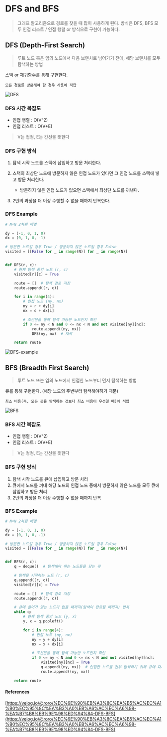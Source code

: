 # DFS and BFS

> 그래프 알고리즘으로 경로를 찾을 때 많이 사용하게 된다.
> 방식은 DFS, BFS 모두 인접 리스트 / 인접 행렬 or 방식으로 구현이 가능하다.

## DFS (Depth-First Search)

> 루트 노드 혹은 임의 노드에서 다음 브랜치로 넘어가기 전에, 해당 브랜치를 모두 탐색하는 방법

스택 or 재귀함수를 통해 구현한다.

`모든 경로를 방문해야 할 경우 사용에 적합`

![DFS](../assets/dfs.gif)

### DFS 시간 복잡도

- 인접 행렬 : O(V^2)
- 인접 리스트 : O(V+E)

> V는 접점, E는 간선을 뜻한다

### DFS 구현 방식

1. 탐색 시작 노드를 스택에 삽입하고 방문 처리한다.
1. 스택의 최상단 노드에 방문하지 않은 인접 노드가 있다면 그 인접 노드를 스택에 넣고 방문 처리한다.

   - 방문하지 않은 인접 노드가 없으면 스택에서 최상단 노드를 꺼낸다.

1. 2번의 과정을 더 이상 수행할 수 없을 때까지 반복한다.

### DFS Example

```py
# N×N 2차원 배열

dy = (-1, 0, 1, 0)
dx = (0, 1, 0, -1)

# 방문한 노드일 경우 True / 방문하지 않은 노드일 경우 False
visited = [[False for _ in range(N)] for _ in range(N)]


def DFS(r, c):
    # 현재 탐색 중인 노드 (r, c)
    visited[r][c] = True

    route = []  # 탐색 경로 저장
    route.append((r, c))

    for i in range(4):
        # 인접 노드 (ny, nx)
        ny = r + dy[i]
        nx = c + dx[i]

        # 조건문을 통해 탐색 가능한 노드인지 확인
        if 0 <= ny < N and 0 <= nx < N and not visited[ny][nx]:
            route.append((ny, nx))
            DFS(ny, nx)  # 재귀

    return route
```

![DFS-example](../assets/dfs-example.png)

## BFS (Breadth First Search)

> 루트 노드 또는 임의 노드에서 인접한 노드부터 먼저 탐색하는 방법

큐를 통해 구현한다. (해당 노드의 주변부터 탐색해야하기 때문)

`최소 비용(즉, 모든 곳을 탐색하는 것보다 최소 비용이 우선일 때)에 적합`

![BFS](../assets/bfs.gif)

### BFS 시간 복잡도

- 인접 행렬 : O(V^2)
- 인접 리스트 : O(V+E)

> V는 정점, E는 간선을 뜻한다

### BFS 구현 방식

1. 탐색 시작 노드를 큐에 삽입하고 방문 처리
1. 큐에서 노드를 꺼내 해당 노드의 인접 노드 중에서 방문하지 않은 노드를 모두 큐에 삽입하고 방문 처리
1. 2번의 과정을 더 이상 수행할 수 없을 때까지 반복

### BFS Example

```py
# N×N 2차원 배열

dy = (-1, 0, 1, 0)
dx = (0, 1, 0, -1)

# 방문한 노드일 경우 True / 방문하지 않은 노드일 경우 False
visited = [[False for _ in range(N)] for _ in range(N)]


def BFS(r, c):
    q = deque()  # 탐색해야 하는 노드들을 담는 큐

    # 탐색을 시작하는 노드 (r, c)
    q.append((r, c))
    visited[r][c] = True

    route = []  # 탐색 경로 저장
    route.append((r, c))

    # 큐에 들어가 있는 노드가 없을 때까지(탐색이 완료될 때까지) 반복
    while q:
        # 현재 탐색 중인 노드 (y, x)
        y, x = q.popleft()

        for i in range(4):
            # 인접 노드 (ny, nx)
            ny = y + dy[i]
            nx = x + dx[i]

            # 조건문을 통해 탐색 가능한 노드인지 확인
            if 0 <= ny < N and 0 <= nx < N and not visited[ny][nx]:
                visited[ny][nx] = True
                q.append((ny, nx))  # 인접한 노드를 전부 탐색하기 위해 큐에 다시 append
                route.append((ny, nx))

    return route
```

#### References

[https://velog.io/@roro/%EC%9E%90%EB%A3%8C%EA%B5%AC%EC%A1%B0%EC%95%8C%EA%B3%A0%EB%A6%AC%EC%A6%98-%EA%B7%B8%EB%9E%98%ED%94%84-DFS-BFS](https://velog.io/@roro/%EC%9E%90%EB%A3%8C%EA%B5%AC%EC%A1%B0%EC%95%8C%EA%B3%A0%EB%A6%AC%EC%A6%98-%EA%B7%B8%EB%9E%98%ED%94%84-DFS-BFS)
